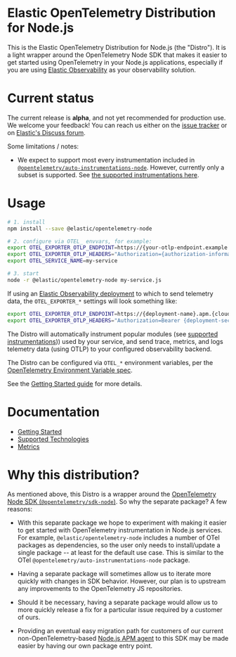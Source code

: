 # Elastic OpenTelemetry Distribution for Node.js

This is the Elastic OpenTelemetry Distribution for Node.js (the "Distro").
It is a light wrapper around the OpenTelemetry Node SDK that makes it easier to
get started using OpenTelemetry in your Node.js applications, especially if you
are using [Elastic Observability](https://www.elastic.co/observability) as your
observability solution.


# Current status

The current release is **alpha**, and not yet recommended for production use.
We welcome your feedback! You can reach us either on the [issue tracker](https://github.com/elastic/elastic-otel-node/issues)
or on [Elastic's Discuss forum](https://discuss.elastic.co/tags/c/observability/apm/58/nodejs).

Some limitations / notes:
- We expect to support most every instrumentation included in [`@opentelemetry/auto-instrumentations-node`](https://github.com/open-telemetry/opentelemetry-js-contrib/tree/main/metapackages/auto-instrumentations-node#supported-instrumentations). However, currently only a subset is supported. See [the supported instrumentations here](./docs/supported-technologies.mdx#instrumentations).


# Usage

```sh
# 1. install
npm install --save @elastic/opentelemetry-node

# 2. configure via OTEL_ envvars, for example:
export OTEL_EXPORTER_OTLP_ENDPOINT=https://{your-otlp-endpoint.example.com}
export OTEL_EXPORTER_OTLP_HEADERS="Authorization={authorization-information}"
export OTEL_SERVICE_NAME=my-service

# 3. start
node -r @elastic/opentelemetry-node my-service.js
```

If using an [Elastic Observability deployment](./docs/getting-started.mdx#elastic-observability-setup)
to which to send telemetry data, the `OTEL_EXPORTER_*` settings will look
something like:

```sh
export OTEL_EXPORTER_OTLP_ENDPOINT=https://{deployment-name}.apm.{cloud-region}.cloud.es.io
export OTEL_EXPORTER_OTLP_HEADERS="Authorization=Bearer {deployment-secret-token}"
```

The Distro will automatically instrument popular modules (see [supported instrumentations](https://github.com/open-telemetry/opentelemetry-js-contrib/tree/main/metapackages/auto-instrumentations-node#supported-instrumentations)))
used by your service, and send trace, metrics, and logs telemetry data (using
OTLP) to your configured observability backend.

The Distro can be configured via `OTEL_*` environment variables, per the
[OpenTelemetry Environment Variable spec](https://opentelemetry.io/docs/specs/otel/configuration/sdk-environment-variables/).

See the [Getting Started guide](./docs/getting-started.mdx) for more details.


# Documentation

- [Getting Started](./docs/getting-started.mdx)
- [Supported Technologies](./docs/supported-technologies.mdx)
- [Metrics](./docs/metrics.mdx)


# Why this distribution?

As mentioned above, this Distro is a wrapper around the [OpenTelemetry Node
SDK (`@opentelemetry/sdk-node`)](https://github.com/open-telemetry/opentelemetry-js/tree/main/experimental/packages/opentelemetry-sdk-node). So why the separate package?
A few reasons:

- With this separate package we hope to experiment with making it easier to get
  started with OpenTelemetry instrumentation in Node.js services. For example,
  `@elastic/opentelemetry-node` includes a number of OTel packages as dependencies,
  so the user only needs to install/update a single package -- at least for the
  default use case. This is similar to the OTel
  `@opentelemetry/auto-instrumentations-node` package.

- Having a separate package will sometimes allow us to iterate more quickly with
  changes in SDK behavior. However, our plan is to upstream any improvements to
  the OpenTelemetry JS repositories.

- Should it be necessary, having a separate package would allow us to more
  quickly release a fix for a particular issue required by a customer of ours.

- Providing an eventual easy migration path for customers of our current
  non-OpenTelemetry-based [Node.js APM agent](https://github.com/elastic/apm-agent-nodejs)
  to this SDK may be made easier by having our own package entry point.
